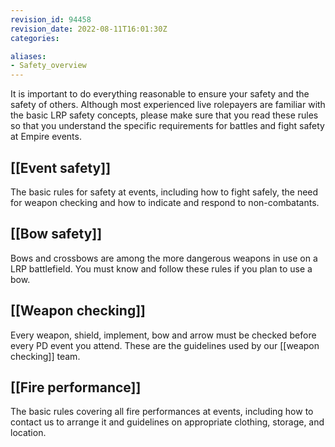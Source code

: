 ```yaml
---
revision_id: 94458
revision_date: 2022-08-11T16:01:30Z
categories:

aliases:
- Safety_overview
---
```



It is important to do everything reasonable to ensure your safety and the safety of others. Although most experienced live rolepayers are familiar with the basic LRP safety concepts, please make sure that you read these rules so that you understand the specific requirements for battles and fight safety at Empire events.




## [[Event safety]]

The basic rules for safety at events, including how to fight safely, the need for weapon checking and how to indicate and respond to non-combatants.



## [[Bow safety]]

Bows and crossbows are among the more dangerous weapons in use on a LRP battlefield. You must know and follow these rules if you plan to use a bow.



## [[Weapon checking]]

Every weapon, shield, implement, bow and arrow must be checked before every PD event you attend. These are the guidelines used by our [[weapon checking]] team.




## [[Fire performance]]

The basic rules covering all fire performances at events, including how to contact us to arrange it and guidelines on appropriate clothing, storage, and location.




